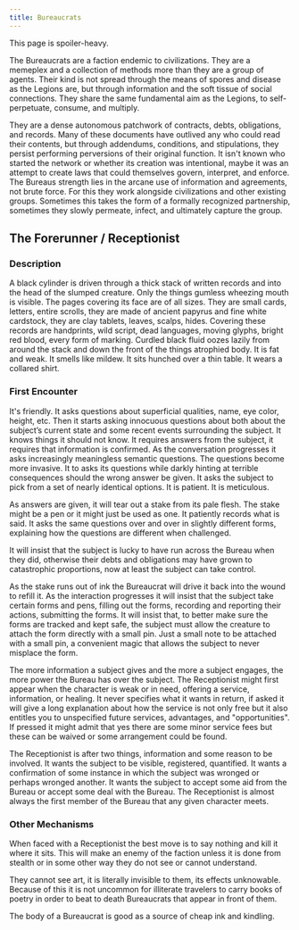 ```yaml
---
title: Bureaucrats
---
```


This page is spoiler-heavy.

The Bureaucrats are a faction endemic to civilizations. They are a memeplex and a collection of methods more than they are a group of agents. Their kind is not spread through the means of spores and disease as the Legions are, but through information and the soft tissue of social connections. They share the same fundamental aim as the Legions, to self-perpetuate, consume, and multiply.

They are a dense autonomous patchwork of contracts, debts, obligations, and records. Many of these documents have outlived any who could read their contents, but through addendums, conditions, and stipulations, they persist performing perversions of their original function. It isn't known who started the network or whether its creation was intentional, maybe it was an attempt to create laws that could themselves govern, interpret, and enforce. The Bureaus strength lies in the arcane use of information and agreements, not brute force. For this they work alongside civilizations and other existing groups. Sometimes this takes the form of a formally recognized partnership, sometimes they slowly permeate, infect, and ultimately capture the group. 

## The Forerunner / Receptionist

### Description

A black cylinder is driven through a thick stack of written records and into the head of the slumped creature. Only the things gumless wheezing mouth is visible. The pages covering its face are of all sizes. They are small cards, letters, entire scrolls, they are made of ancient papyrus and fine white cardstock, they are clay tablets, leaves, scalps, hides. Covering these records are handprints, wild script, dead languages, moving glyphs, bright red blood, every form of marking. Curdled black fluid oozes lazily from around the stack and down the front of the things atrophied body. It is fat and weak. It smells like mildew. It sits hunched over a thin table. It wears a collared shirt.

### First Encounter

It's friendly. It asks questions about superficial qualities, name, eye color, height, etc. Then it starts asking innocuous questions about both about the subject’s current state and some recent events surrounding the subject. It knows things it should not know. It requires answers from the subject, it requires that information is confirmed. As the conversation progresses it asks increasingly meaningless semantic questions. The questions become more invasive. It to asks its questions while darkly hinting at terrible consequences should the wrong answer be given. It asks the subject to pick from a set of nearly identical options. It is patient. It is meticulous. 

As answers are given, it will tear out a stake from its pale flesh. The stake might be a pen or it might just be used as one. It patiently records what is said. It asks the same questions over and over in slightly different forms, explaining how the questions are different when challenged.

It will insist that the subject is lucky to have run across the Bureau when they did, otherwise their debts and obligations may have grown to catastrophic proportions, now at least the subject can take control.

As the stake runs out of ink the Bureaucrat will drive it back into the wound to refill it. As the interaction progresses it will insist that the subject take certain forms and pens, filling out the forms, recording and reporting their actions, submitting the forms. It will insist that, to better make sure the forms are tracked and kept safe, the subject must allow the creature to attach the form directly with a small pin. Just a small note to be attached with a small pin, a convenient magic that allows the subject to never misplace the form.

The more information a subject gives and the more a subject engages, the more power the Bureau has over the subject. The Receptionist might first appear when the character is weak or in need, offering a service, information, or healing. It never specifies what it wants in return, if asked it will give a long explanation about how the service is not only free but it also entitles you to unspecified future services, advantages, and "opportunities". If pressed it might admit that yes there are some minor service fees but these can be waived or some arrangement could be found. 

The Receptionist is after two things, information and some reason to be involved. It wants the subject to be visible, registered, quantified. It wants a confirmation of some instance in which the subject was wronged or perhaps wronged another. It wants the subject to accept some aid from the Bureau or accept some deal with the Bureau. The Receptionist is almost always the first member of the Bureau that any given character meets. 

### Other Mechanisms

When faced with a Receptionist the best move is to say nothing and kill it where it sits. This will make an enemy of the faction unless it is done from stealth or in some other way they do not see or cannot understand.

They cannot see art, it is literally invisible to them, its effects unknowable. Because of this it is not uncommon for illiterate travelers to carry books of poetry in order to beat to death Bureaucrats that appear in front of them.

The body of a Bureaucrat is good as a source of cheap ink and kindling.


<!-- Need to add more mobs, men in paper armor, slimes but all paper, look at historical paper armor -->
<!-- This should be a [curse] heavy faction, inflecting nonsense curses like only being able to move left (you can just turn so that whatever direction you want to move is relatively left of you...) having to follow all sorts of bizarre arcane requirements before doing basic tasks, not being able to do basic tasks-->

